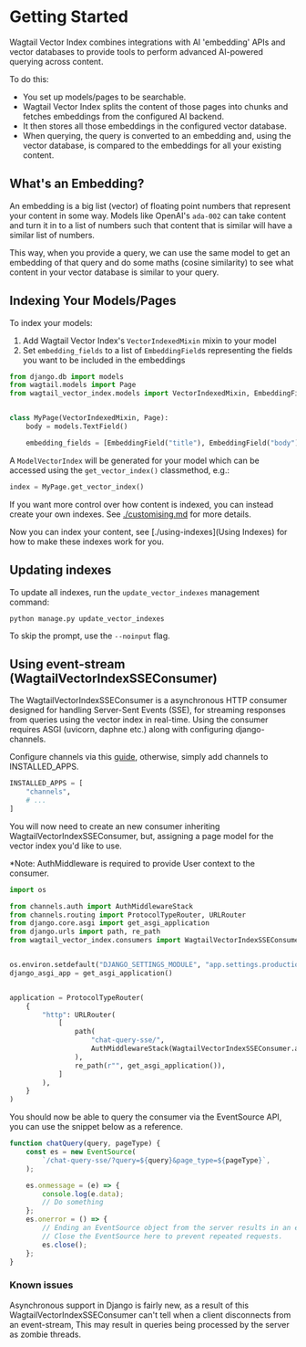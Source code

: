 # Getting Started

Wagtail Vector Index combines integrations with AI 'embedding' APIs and vector databases to provide tools to perform advanced AI-powered querying across content.

To do this:

-   You set up models/pages to be searchable.
-   Wagtail Vector Index splits the content of those pages into chunks and fetches embeddings from the configured AI backend.
-   It then stores all those embeddings in the configured vector database.
-   When querying, the query is converted to an embedding and, using the vector database, is compared to the embeddings for all your existing content.

## What's an Embedding?

An embedding is a big list (vector) of floating point numbers that represent your content in some way. Models like OpenAI's `ada-002` can take content and turn it in to a list of numbers such that content that is similar will have a similar list of numbers.

This way, when you provide a query, we can use the same model to get an embedding of that query and do some maths (cosine similarity) to see what content in your vector database is similar to your query.

## Indexing Your Models/Pages

To index your models:

1. Add Wagtail Vector Index's `VectorIndexedMixin` mixin to your model
2. Set `embedding_fields` to a list of `EmbeddingField`s representing the fields you want to be included in the embeddings

```python
from django.db import models
from wagtail.models import Page
from wagtail_vector_index.models import VectorIndexedMixin, EmbeddingField


class MyPage(VectorIndexedMixin, Page):
    body = models.TextField()

    embedding_fields = [EmbeddingField("title"), EmbeddingField("body")]
```

A `ModelVectorIndex` will be generated for your model which can be accessed using the `get_vector_index()` classmethod, e.g.:

```python
index = MyPage.get_vector_index()
```

If you want more control over how content is indexed, you can instead create your own indexes. See [./customising.md](Customising) for more details.

Now you can index your content, see [./using-indexes](Using Indexes) for how to make these indexes work for you.

## Updating indexes

To update all indexes, run the `update_vector_indexes` management command:

```
python manage.py update_vector_indexes
```

To skip the prompt, use the `--noinput` flag.

## Using event-stream (WagtailVectorIndexSSEConsumer)

The WagtailVectorIndexSSEConsumer is a asynchronous HTTP consumer designed for handling Server-Sent Events (SSE), for streaming responses from queries using the vector index in real-time. Using the consumer requires ASGI (uvicorn, daphne etc.) along with configuring django-channels.

Configure channels via this [guide](https://channels.readthedocs.io/en/stable/topics/channel_layers.html#configuration), otherwise, simply add channels to INSTALLED_APPS.

```python
INSTALLED_APPS = [
    "channels",
    # ...
]
```

You will now need to create an new consumer inheriting WagtailVectorIndexSSEConsumer, but, assigning a page model for the vector index you'd like to use.

\*Note: AuthMiddleware is required to provide User context to the consumer.

```python
import os

from channels.auth import AuthMiddlewareStack
from channels.routing import ProtocolTypeRouter, URLRouter
from django.core.asgi import get_asgi_application
from django.urls import path, re_path
from wagtail_vector_index.consumers import WagtailVectorIndexSSEConsumer


os.environ.setdefault("DJANGO_SETTINGS_MODULE", "app.settings.production")
django_asgi_app = get_asgi_application()


application = ProtocolTypeRouter(
    {
        "http": URLRouter(
            [
                path(
                    "chat-query-sse/",
                    AuthMiddlewareStack(WagtailVectorIndexSSEConsumer.as_asgi()),
                ),
                re_path(r"", get_asgi_application()),
            ]
        ),
    }
)
```

You should now be able to query the consumer via the EventSource API, you can use the snippet below as a reference.

```javascript
function chatQuery(query, pageType) {
    const es = new EventSource(
        `/chat-query-sse/?query=${query}&page_type=${pageType}`,
    );

    es.onmessage = (e) => {
        console.log(e.data);
        // Do something
    };
    es.onerror = () => {
        // Ending an EventSource object from the server results in an error.
        // Close the EventSource here to prevent repeated requests.
        es.close();
    };
}
```

### Known issues

Asynchronous support in Django is fairly new, as a result of this WagtailVectorIndexSSEConsumer can't tell when a client disconnects from an event-stream, This may result in queries being processed by the server as zombie threads.
